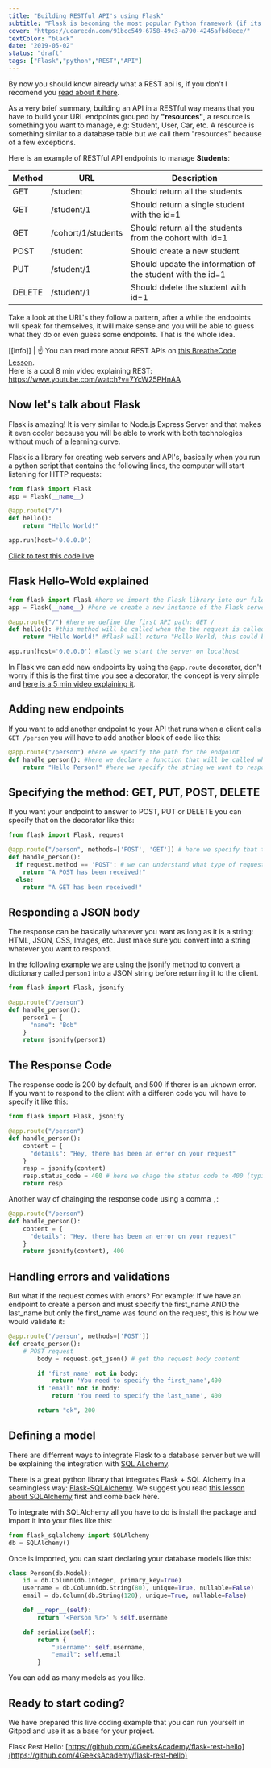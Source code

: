 ```yaml
---
title: "Building RESTful API's using Flask"
subtitle: "Flask is becoming the most popular Python framework (if its not already), learn how to build RESTful API's the REST way"
cover: "https://ucarecdn.com/91bcc549-6758-49c3-a790-4245afbd8ece/"
textColor: "black"
date: "2019-05-02"
status: "draft"
tags: ["Flask","python","REST","API"]
---
```


By now you should know already what a REST api is, if you don't I recomend you [read about it here](http://content.breatheco.de/lesson/understanding-rest-apis).

As a very brief summary, building an API in a RESTful way means that you have to build your URL endpoints grouped by **"resources"**, a resource is something you want to manage, e.g: Student, User, Car, etc. A resource is something similar to a database table but we call them "resources" because of a few exceptions.

Here is an example of RESTful API endpoints to manage **Students**:

| Method | URL | Description |
| ------ | --- | ----------- |
| GET    | /student | Should return all the students |
| GET    | /student/1 | Should return a single student with the id=1 |
| GET    | /cohort/1/students | Should return all the students from the cohort with id=1 |
| POST   | /student | Should create a new student |
| PUT    | /student/1 | Should update the information of the student with the id=1 |
| DELETE | /student/1 | Should delete the student with id=1 |

Take a look at the URL's they follow a pattern, after a while the endpoints will speak for themselves, it will make sense and you will be able to guess what they do or even guess some endpoints. That is the whole idea.

[[info]]
| :point_up: You can read more about REST APIs on [this BreatheCode Lesson](http://content.breatheco.de/lesson/understanding-rest-apis).<br /> Here is a cool 8 min video explaining REST: https://www.youtube.com/watch?v=7YcW25PHnAA

## Now let's talk about Flask

Flask is amazing! It is very similar to Node.js Express Server and that makes it even cooler because you will be able to work with both technologies without much of a learning curve.

Flask is a library for creating web servers and API's, basically when you run a python script that contains the following lines, the computar will start listening for HTTP requests:

```python
from flask import Flask
app = Flask(__name__)

@app.route("/")
def hello():
    return "Hello World!"

app.run(host='0.0.0.0')
```
[Click to test this code live](https://repl.it/@4GeeksAcademy/Flask-Hello-World)


## Flask Hello-Wold explained

```python
from flask import Flask #here we import the Flask library into our file
app = Flask(__name__) #here we create a new instance of the Flask server

@app.route("/") #here we define the first API path: GET /
def hello(): #this method will be called when the the request is called from a any client
    return "Hello World!" #flask will return "Hello World, this could be an HTML string or a JSON string.

app.run(host='0.0.0.0') #lastly we start the server on localhost
```

In Flask we can add new endpoints by using the `@app.route` decorator, don't worry if this is the first time you see a decorator, the concept is very simple and [here is a 5 min video explaining it](https://www.youtube.com/watch?v=7ipNLN9y-nc).

## Adding new endpoints

If you want to add another endpoint to your API that runs when a client calls `GET /person` you will have to add another block of code like this:

```python
@app.route("/person") #here we specify the path for the endpoint
def handle_person(): #here we declare a function that will be called when a request is made to that url
    return "Hello Person!" #here we specify the string we want to responde to the client.
```

## Specifying the method: GET, PUT, POST, DELETE

If you want your endpoint to answer to POST, PUT or DELETE you can specify that on the decorator like this:

```python
from flask import Flask, request

@app.route("/person", methods=['POST', 'GET']) # here we specify that this endpoints accepts POST and GET requests
def handle_person():
  if request.method == 'POST': # we can understand what type of request are we handling using a conditional
    return "A POST has been received!"
  else:
    return "A GET has been received!"
```

## Responding a JSON body

The response can be basically whatever you want as long as it is a string: HTML, JSON, CSS, Images, etc. Just make sure you convert into a string whatever you want to respond.

In the following example we are using the jsonify method to convert a dictionary called `person1` into a JSON string before returning it to the client.

```python
from flask import Flask, jsonify

@app.route("/person")
def handle_person():
    person1 = {
      "name": "Bob"
    }
    return jsonify(person1)
```

## The Response Code

The response code is 200 by default, and 500 if therer is an uknown error. If you want to respond to the client with a differen code you will have to specify it like this:

```python
from flask import Flask, jsonify

@app.route("/person")
def handle_person():
    content = {
      "details": "Hey, there has been an error on your request"
    }
    resp = jsonify(content)
    resp.status_code = 400 # here we chage the status code to 400 (typical code for request errors)
    return resp
```

Another way of chainging the response code using a comma `,`:

```python
@app.route("/person")
def handle_person():
    content = {
      "details": "Hey, there has been an error on your request"
    }
    return jsonify(content), 400
```

## Handling errors and validations

But what if the request comes with errors? For example: If we have an endpoint to create a person and must specify the first_name AND the last_name but only the first_name was found on the request, this is how we would validate it:

```python
@app.route('/person', methods=['POST'])
def create_person():
    # POST request
        body = request.get_json() # get the request body content

        if 'first_name' not in body:
            return 'You need to specify the first_name',400
        if 'email' not in body:
            return 'You need to specify the last_name', 400

        return "ok", 200
```

## Defining a model

There are differrent ways to integrate Flask to a database server but we will be explaining the integration with [SQL ALchemy](http://content.breatheco.de/lesson/everything-you-need-to-start-using-sqlalchemy).

There is a great python library that integrates Flask + SQL Alchemy in a seamingless way: [Flask-SQLAlchemy](https://github.com/pallets/flask-sqlalchemy). We suggest you read [this lesson about SQLAlchemy](https://content.breatheco.de/lesson/everything-you-need-to-start-using-sqlalchemy) first and come back here.

To integrate with SQLAlchemy all you have to do is install the package and import it into your files like this:
```python
from flask_sqlalchemy import SQLAlchemy
db = SQLAlchemy()
```

Once is imported, you can start declaring your database models like this:

```python
class Person(db.Model):
    id = db.Column(db.Integer, primary_key=True)
    username = db.Column(db.String(80), unique=True, nullable=False)
    email = db.Column(db.String(120), unique=True, nullable=False)

    def __repr__(self):
        return '<Person %r>' % self.username

    def serialize(self):
        return {
            "username": self.username,
            "email": self.email
        }
  ```

  You can add as many models as you like.

## Ready to start coding?

We have prepared this live coding example that you can run yourself in Gitpod and use it as a base for your project.

Flask Rest Hello: [https://github.com/4GeeksAcademy/flask-rest-hello](https://github.com/4GeeksAcademy/flask-rest-hello)
